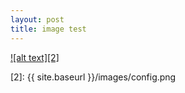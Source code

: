 ```yaml
---
layout: post
title: image test
---
```


[![alt text][2]][1]

[1]: http://www.google.com
[2]: {{ site.baseurl }}/images/config.png
